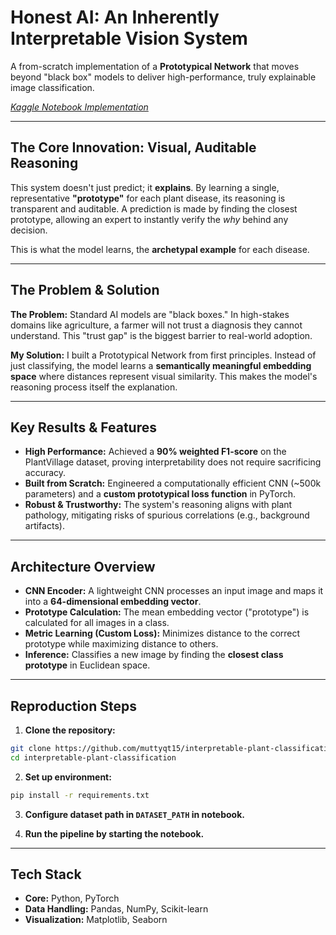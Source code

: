 # Honest AI: An Inherently Interpretable Vision System

A from-scratch implementation of a **Prototypical Network** that moves beyond "black box" models to deliver high-performance, truly explainable image classification.

[*Kaggle Notebook Implementation*](https://www.kaggle.com/code/hayaye/inherently-interpretable-classification)


---

## The Core Innovation: Visual, Auditable Reasoning

This system doesn't just predict; it **explains**. By learning a single, representative **"prototype"** for each plant disease, its reasoning is transparent and auditable. A prediction is made by finding the closest prototype, allowing an expert to instantly verify the *why* behind any decision.

This is what the model learns, the **archetypal example** for each disease.

---

## The Problem & Solution

**The Problem:** Standard AI models are "black boxes." In high-stakes domains like agriculture, a farmer will not trust a diagnosis they cannot understand. This "trust gap" is the biggest barrier to real-world adoption.

**My Solution:** I built a Prototypical Network from first principles. Instead of just classifying, the model learns a **semantically meaningful embedding space** where distances represent visual similarity. This makes the model's reasoning process itself the explanation.

---

## Key Results & Features

- **High Performance:** Achieved a **90% weighted F1-score** on the PlantVillage dataset, proving interpretability does not require sacrificing accuracy.  
- **Built from Scratch:** Engineered a computationally efficient CNN (~500k parameters) and a **custom prototypical loss function** in PyTorch.
- **Robust & Trustworthy:** The system's reasoning aligns with plant pathology, mitigating risks of spurious correlations (e.g., background artifacts).

---

## Architecture Overview

- **CNN Encoder:** A lightweight CNN processes an input image and maps it into a **64-dimensional embedding vector**.  
- **Prototype Calculation:** The mean embedding vector ("prototype") is calculated for all images in a class.  
- **Metric Learning (Custom Loss):** Minimizes distance to the correct prototype while maximizing distance to others.  
- **Inference:** Classifies a new image by finding the **closest class prototype** in Euclidean space.

---

## Reproduction Steps

1. **Clone the repository:**
```bash
git clone https://github.com/muttyqt15/interpretable-plant-classification.git
cd interpretable-plant-classification
````

2. **Set up environment:**

```bash
pip install -r requirements.txt
```

3. **Configure dataset path in `DATASET_PATH` in notebook.**

4. **Run the pipeline by starting the notebook.**

---

## Tech Stack

* **Core:** Python, PyTorch
* **Data Handling:** Pandas, NumPy, Scikit-learn
* **Visualization:** Matplotlib, Seaborn
